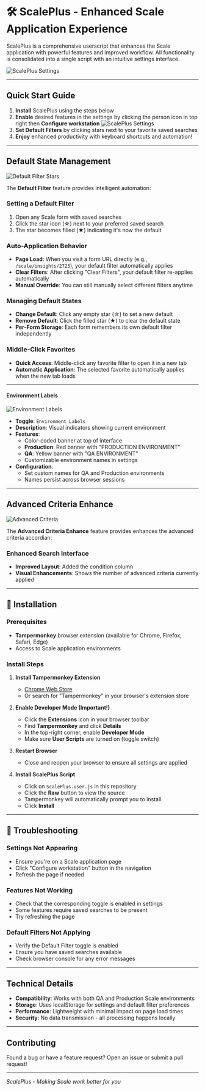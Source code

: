 # 🛠️ ScalePlus - Enhanced Scale Application Experience

ScalePlus is a comprehensive userscript that enhances the Scale application with powerful features and improved workflow. All functionality is consolidated into a single script with an intuitive settings interface.

![ScalePlus Settings](images/settings.png)

---

## Quick Start Guide

1. **Install** ScalePlus using the steps below
2. **Enable** desired features in the settings by clicking the person icon in top right then **Configure workstation**
![ScalePlus Settings](images/configure.png)
3. **Set Default Filters** by clicking stars next to your favorite saved searches
4. **Enjoy** enhanced productivity with keyboard shortcuts and automation!

---

## Default State Management

![Default Filter Stars](images/favorites.png)

The **Default Filter** feature provides intelligent automation:

### Setting a Default Filter
1. Open any Scale form with saved searches
2. Click the star icon (☆) next to your preferred saved search
3. The star becomes filled (★) indicating it's now the default

### Auto-Application Behavior
- **Page Load**: When you visit a form URL directly (e.g., `/scale/insights/2723`), your default filter automatically applies
- **Clear Filters**: After clicking "Clear Filters", your default filter re-applies automatically
- **Manual Override**: You can still manually select different filters anytime

### Managing Default States
- **Change Default**: Click any empty star (☆) to set a new default
- **Remove Default**: Click the filled star (★) to clear the default state
- **Per-Form Storage**: Each form remembers its own default filter independently

### Middle-Click Favorites
- **Quick Access**: Middle-click any favorite filter to open it in a new tab
- **Automatic Application**: The selected favorite automatically applies when the new tab loads

---

#### Environment Labels

![Environment Labels](images/enviroment.png)

- **Toggle**: `Environment Labels`
- **Description**: Visual indicators showing current environment
- **Features**:
  - Color-coded banner at top of interface
  - **Production**: Red banner with "PRODUCTION ENVIRONMENT"
  - **QA**: Yellow banner with "QA ENVIRONMENT"
  - Customizable environment names in settings
- **Configuration**:
  - Set custom names for QA and Production environments
  - Names persist across browser sessions

---

## Advanced Criteria Enhance

![Advanced Criteria](images/advanced.png)

The **Advanced Criteria Enhance** feature provides enhances the advanced criteria accordian:

### Enhanced Search Interface
- **Improved Layout**: Added the condition column
- **Visual Enhancements**: Shows the number of advanced criteria currently applied

---

## 🔧 Installation

### Prerequisites
- **Tampermonkey** browser extension (available for Chrome, Firefox, Safari, Edge)
- Access to Scale application environments

### Install Steps
1. **Install Tampermonkey Extension**
   - [Chrome Web Store](https://chrome.google.com/webstore/detail/tampermonkey/dhdgffkkebhmkfjojejmpbldmpobfkfo)
   - Or search for "Tampermonkey" in your browser's extension store

2. **Enable Developer Mode (Important!)**
   - Click the **Extensions** icon in your browser toolbar
   - Find **Tampermonkey** and click **Details**
   - In the top-right corner, enable **Developer Mode**
   - Make sure **User Scripts** are turned on (toggle switch)

3. **Restart Browser**
   - Close and reopen your browser to ensure all settings are applied

4. **Install ScalePlus Script**
   - Click on `ScalePlus.user.js` in this repository
   - Click the **Raw** button to view the source
   - Tampermonkey will automatically prompt you to install
   - Click **Install**

---

## 🔧 Troubleshooting

### Settings Not Appearing
- Ensure you're on a Scale application page
- Click "Configure workstation" button in the navigation
- Refresh the page if needed

### Features Not Working
- Check that the corresponding toggle is enabled in settings
- Some features require saved searches to be present
- Try refreshing the page

### Default Filters Not Applying
- Verify the Default Filter toggle is enabled
- Ensure you have saved searches available
- Check browser console for any error messages

---

## Technical Details

- **Compatibility**: Works with both QA and Production Scale environments
- **Storage**: Uses localStorage for settings and default filter preferences
- **Performance**: Lightweight with minimal impact on page load times
- **Security**: No data transmission - all processing happens locally

---

## Contributing

Found a bug or have a feature request? Open an issue or submit a pull request!

---

*ScalePlus - Making Scale work better for you*
